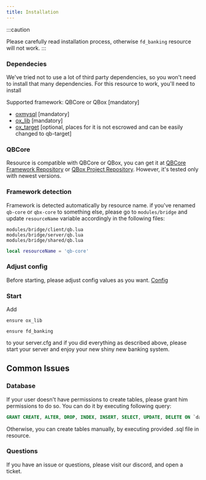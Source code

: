 ```yaml
---
title: Installation
---
```


:::caution

Please carefully read installation process, otherwise `fd_banking` resource will not work.
:::

### Dependecies

We've tried not to use a lot of third party dependencies, so you won't need to install that many dependencies. For this resource to work, you'll need to install

Supported framework: QBCore or QBox [mandatory]

- [oxmysql](https://github.com/overextended/oxmysql) [mandatory]
- [ox_lib](https://github.com/overextended/ox_lib) [mandatory]
- [ox_target](https://github.com/overextended/ox_target) [optional, places for it is not escrowed and can be easily changed to qb-target]

### QBCore

Resource is compatible with QBCore or QBox, you can get it at [QBCore Framework Repository](https://github.com/qbcore-framework) or [QBox Project Repository](https://github.com/Qbox-project/qbx-core). However, it's tested only with newest versions.

### Framework detection

Framework is detected automatically by resource name. if you've renamed `qb-core` or `qbx-core` to something else, please go to `modules/bridge` and update `resourceName` variable accordingly in the following files:

```
modules/bridge/client/qb.lua
modules/bridge/server/qb.lua
modules/bridge/shared/qb.lua
```

```lua
local resourceName = 'qb-core'
```

### Adjust config

Before starting, please adjust config values as you want. [Config](/docs/fd_banking/config)

### Start

Add

```
ensure ox_lib

ensure fd_banking
```

to your server.cfg and if you did everything as described above, please start your server and enjoy your new shiny new banking system.

##

## Common Issues

### Database

If your user doesn't have permissions to create tables, please grant him permissions to do so. You can do it by executing following query:

```sql
GRANT CREATE, ALTER, DROP, INDEX, INSERT, SELECT, UPDATE, DELETE ON `database_name`.`table` TO 'username'@'localhost';
```

Otherwise, you can create tables manually, by executing provided .sql file in resource.

### Questions

If you have an issue or questions, please visit our discord, and open a ticket.
